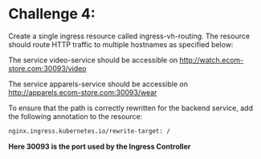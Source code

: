 # Challenge 4:

Create a single ingress resource called ingress-vh-routing. The resource should route HTTP traffic to multiple hostnames as specified below:

The service video-service should be accessible on http://watch.ecom-store.com:30093/video

The service apparels-service should be accessible on http://apparels.ecom-store.com:30093/wear

To ensure that the path is correctly rewritten for the backend service, add the following annotation to the resource:
```bash
nginx.ingress.kubernetes.io/rewrite-target: /
```
**Here 30093 is the port used by the Ingress Controller**